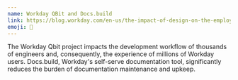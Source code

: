 ```yaml
---
name: Workday QBit and Docs.build
link: https://blog.workday.com/en-us/the-impact-of-design-on-the-employee-experience.html
emoji: 🔧
---
```


The Workday Qbit project impacts the development workflow of thousands of engineers and, consequently, the experience of millions of Workday users. Docs.build, Workday's self-serve documentation tool, significantly reduces the burden of documentation maintenance and upkeep.
